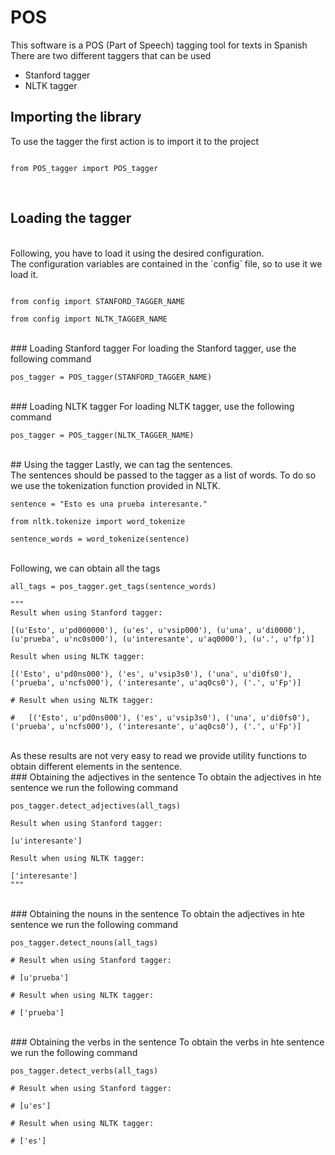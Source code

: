# POS

This software is a POS (Part of Speech) tagging tool for texts in Spanish
<br/>
There are two different taggers that can be used
* Stanford tagger
* NLTK tagger

##  Importing the library
To use the tagger the first action is to import it to the project
<br/>

```

from POS_tagger import POS_tagger

```
<br/>

##  Loading the tagger
<br/>
Following, you have to load it using the desired configuration.
<br/>
The configuration variables are contained in the `config` file, so to use it we load it.
<br/>

```

from config import STANFORD_TAGGER_NAME

from config import NLTK_TAGGER_NAME
```

<br/>
###  Loading Stanford tagger
For loading the Stanford tagger, use the following command
<br/>

```
pos_tagger = POS_tagger(STANFORD_TAGGER_NAME)
```

<br/>
###  Loading NLTK tagger
For loading NLTK tagger, use the following command
<br/>

```
pos_tagger = POS_tagger(NLTK_TAGGER_NAME)
```

<br/>
##  Using the tagger
Lastly, we can tag the sentences.
<br/>
The sentences should be passed to the tagger as a list of words. To do so we use the tokenization function provided in NLTK.
<br/>

```
sentence = "Esto es una prueba interesante."

from nltk.tokenize import word_tokenize

sentence_words = word_tokenize(sentence)
```

<br/>
Following, we can obtain all the tags
<br/>

```
all_tags = pos_tagger.get_tags(sentence_words)

"""
Result when using Stanford tagger:

[(u'Esto', u'pd000000'), (u'es', u'vsip000'), (u'una', u'di0000'), (u'prueba', u'nc0s000'), (u'interesante', u'aq0000'), (u'.', u'fp')]

Result when using NLTK tagger:

[('Esto', u'pd0ns000'), ('es', u'vsip3s0'), ('una', u'di0fs0'), ('prueba', u'ncfs000'), ('interesante', u'aq0cs0'), ('.', u'Fp')]

# Result when using NLTK tagger:

#   [('Esto', u'pd0ns000'), ('es', u'vsip3s0'), ('una', u'di0fs0'), ('prueba', u'ncfs000'), ('interesante', u'aq0cs0'), ('.', u'Fp')]

```

<br/>
As these results are not very easy to read we provide utility functions to obtain different elements in the sentence.
<br/>
### Obtaining the adjectives in the sentence
To obtain the adjectives in hte sentence we run the following command
<br/>

```
pos_tagger.detect_adjectives(all_tags)

Result when using Stanford tagger:

[u'interesante']

Result when using NLTK tagger:

['interesante']
"""
```

<br/>
### Obtaining the nouns in the sentence
To obtain the adjectives in hte sentence we run the following command
<br/>

```
pos_tagger.detect_nouns(all_tags)

# Result when using Stanford tagger:

# [u'prueba']

# Result when using NLTK tagger:

# ['prueba']
```

<br/>
### Obtaining the verbs in the sentence
To obtain the verbs in hte sentence we run the following command
<br/>

```
pos_tagger.detect_verbs(all_tags)

# Result when using Stanford tagger:

# [u'es']

# Result when using NLTK tagger:

# ['es']
```
